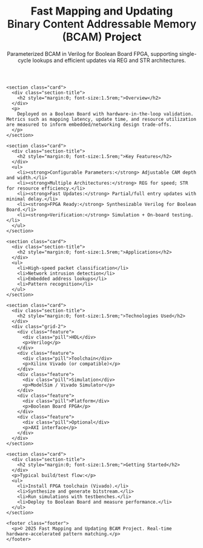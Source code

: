 <!DOCTYPE html>
<html lang="en">
<head>
  <meta charset="UTF-8" />
  <title>Fast Mapping and Updating BCAM on Boolean Board</title>
  <meta name="viewport" content="width=device-width,initial-scale=1" />
  
</head>
<body>
  <div class="container">
    <header class="card">
      <h1>
        Fast Mapping and Updating <br/> <span style="font-weight:600;">Binary Content Addressable Memory (BCAM)</span>
        <span class="badge">Project</span>
      </h1>
      <p>
        Parameterized BCAM in Verilog for Boolean Board FPGA, supporting single-cycle lookups and efficient updates via REG and STR architectures.
      </p>
    </header>

    <section class="card">
      <div class="section-title">
        <h2 style="margin:0; font-size:1.5rem;">Overview</h2>
      </div>
      <p>
        Deployed on a Boolean Board with hardware-in-the-loop validation. Metrics such as mapping latency, update time, and resource utilization are measured to inform embedded/networking design trade-offs.
      </p>
    </section>

    <section class="card">
      <div class="section-title">
        <h2 style="margin:0; font-size:1.5rem;">Key Features</h2>
      </div>
      <ul>
        <li><strong>Configurable Parameters:</strong> Adjustable CAM depth and width.</li>
        <li><strong>Multiple Architectures:</strong> REG for speed; STR for resource efficiency.</li>
        <li><strong>Fast Updates:</strong> Partial/full entry updates with minimal delay.</li>
        <li><strong>FPGA Ready:</strong> Synthesizable Verilog for Boolean Board.</li>
        <li><strong>Verification:</strong> Simulation + On-board testing.</li>
      </ul>
    </section>

    <section class="card">
      <div class="section-title">
        <h2 style="margin:0; font-size:1.5rem;">Applications</h2>
      </div>
      <ul>
        <li>High-speed packet classification</li>
        <li>Network intrusion detection</li>
        <li>Embedded address lookups</li>
        <li>Pattern recognition</li>
      </ul>
    </section>

    <section class="card">
      <div class="section-title">
        <h2 style="margin:0; font-size:1.5rem;">Technologies Used</h2>
      </div>
      <div class="grid-2">
        <div class="feature">
          <div class="pill">HDL</div>
          <p>Verilog</p>
        </div>
        <div class="feature">
          <div class="pill">Toolchain</div>
          <p>Xilinx Vivado (or compatible)</p>
        </div>
        <div class="feature">
          <div class="pill">Simulation</div>
          <p>ModelSim / Vivado Simulator</p>
        </div>
        <div class="feature">
          <div class="pill">Platform</div>
          <p>Boolean Board FPGA</p>
        </div>
        <div class="feature">
          <div class="pill">Optional</div>
          <p>AXI interface</p>
        </div>
      </div>
    </section>

    <section class="card">
      <div class="section-title">
        <h2 style="margin:0; font-size:1.5rem;">Getting Started</h2>
      </div>
      <p>Typical build/test flow:</p>
      <ul>
        <li>Install FPGA toolchain (Vivado).</li>
        <li>Synthesize and generate bitstream.</li>
        <li>Run simulations with testbenches.</li>
        <li>Deploy to Boolean Board and measure performance.</li>
      </ul>
    </section>

    <footer class="footer">
      <p>© 2025 Fast Mapping and Updating BCAM Project. Real-time hardware-accelerated pattern matching.</p>
    </footer>
  </div>
</body>
</html>
